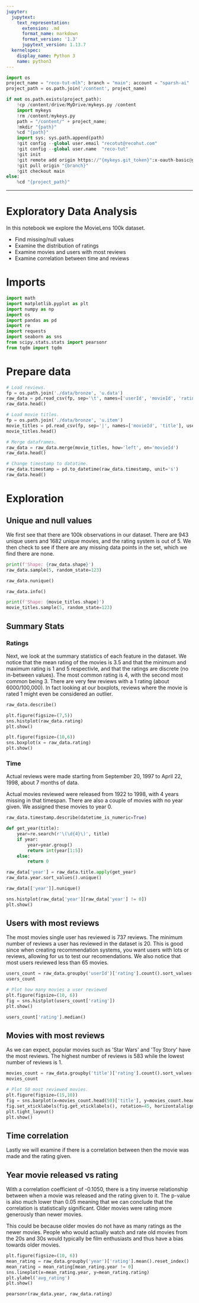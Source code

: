```yaml
---
jupyter:
  jupytext:
    text_representation:
      extension: .md
      format_name: markdown
      format_version: '1.3'
      jupytext_version: 1.13.7
  kernelspec:
    display_name: Python 3
    name: python3
---
```


```python id="UV_mis-jdwLd" executionInfo={"status": "ok", "timestamp": 1628672913121, "user_tz": -330, "elapsed": 576, "user": {"displayName": "Sparsh Agarwal", "photoUrl": "", "userId": "13037694610922482904"}}
import os
project_name = "reco-tut-mlh"; branch = "main"; account = "sparsh-ai"
project_path = os.path.join('/content', project_name)
```

```python id="KRGLEjqMd3dV" colab={"base_uri": "https://localhost:8080/"} executionInfo={"status": "ok", "timestamp": 1628672916875, "user_tz": -330, "elapsed": 3217, "user": {"displayName": "Sparsh Agarwal", "photoUrl": "", "userId": "13037694610922482904"}} outputId="8351b547-2c2f-4c86-f975-fbfb9ab0dc58"
if not os.path.exists(project_path):
    !cp /content/drive/MyDrive/mykeys.py /content
    import mykeys
    !rm /content/mykeys.py
    path = "/content/" + project_name; 
    !mkdir "{path}"
    %cd "{path}"
    import sys; sys.path.append(path)
    !git config --global user.email "recotut@recohut.com"
    !git config --global user.name  "reco-tut"
    !git init
    !git remote add origin https://"{mykeys.git_token}":x-oauth-basic@github.com/"{account}"/"{project_name}".git
    !git pull origin "{branch}"
    !git checkout main
else:
    %cd "{project_path}"
```

<!-- #region id="oYyiMQC8eIQH" -->
---
<!-- #endregion -->

<!-- #region id="9vXKzTEeqvfZ" -->
# Exploratory Data Analysis

In this notebook we explore the MovieLens 100k dataset.


*   Find missing/null values
*   Examine the distribution of ratings
*   Examine movies and users with most reviews
*   Examine correlation between time and reviews


<!-- #endregion -->

<!-- #region id="j79HVjHKtQGo" -->
# Imports
<!-- #endregion -->

```python id="6QFb137tY185" executionInfo={"status": "ok", "timestamp": 1628673441861, "user_tz": -330, "elapsed": 397, "user": {"displayName": "Sparsh Agarwal", "photoUrl": "", "userId": "13037694610922482904"}}
import math
import matplotlib.pyplot as plt
import numpy as np
import os
import pandas as pd
import re
import requests
import seaborn as sns
from scipy.stats.stats import pearsonr
from tqdm import tqdm
```

<!-- #region id="5UAnfzLKq8Oh" -->
# Prepare data
<!-- #endregion -->

```python id="YAHS9ItRqmbE" colab={"base_uri": "https://localhost:8080/", "height": 204} executionInfo={"status": "ok", "timestamp": 1628673616305, "user_tz": -330, "elapsed": 689, "user": {"displayName": "Sparsh Agarwal", "photoUrl": "", "userId": "13037694610922482904"}} outputId="e6768f4c-f4ce-4a0e-bc1d-7d2b714f6dc4"
# Load reviews.
fp = os.path.join('./data/bronze', 'u.data')
raw_data = pd.read_csv(fp, sep='\t', names=['userId', 'movieId', 'rating', 'timestamp'])
raw_data.head()
```

```python id="VAWCFj4ux2sA" colab={"base_uri": "https://localhost:8080/", "height": 204} executionInfo={"status": "ok", "timestamp": 1628673624557, "user_tz": -330, "elapsed": 518, "user": {"displayName": "Sparsh Agarwal", "photoUrl": "", "userId": "13037694610922482904"}} outputId="8bc8a8ee-709b-4b81-a393-559cb346b6ee"
# Load movie titles.
fp = os.path.join('./data/bronze', 'u.item')
movie_titles = pd.read_csv(fp, sep='|', names=['movieId', 'title'], usecols = range(2), encoding='iso-8859-1')
movie_titles.head()
```

```python id="oeRGj4z8yeCK" colab={"base_uri": "https://localhost:8080/", "height": 204} executionInfo={"status": "ok", "timestamp": 1628673636182, "user_tz": -330, "elapsed": 12, "user": {"displayName": "Sparsh Agarwal", "photoUrl": "", "userId": "13037694610922482904"}} outputId="19f686b5-66c4-4568-af63-a133a6ca5e9a"
# Merge dataframes.
raw_data = raw_data.merge(movie_titles, how='left', on='movieId')
raw_data.head()
```

```python id="G_zAF0hYAHEZ" colab={"base_uri": "https://localhost:8080/", "height": 204} executionInfo={"status": "ok", "timestamp": 1628673648227, "user_tz": -330, "elapsed": 457, "user": {"displayName": "Sparsh Agarwal", "photoUrl": "", "userId": "13037694610922482904"}} outputId="ebce283c-3c3b-4ccd-a9cb-13237a521192"
# Change timestamp to datatime.
raw_data.timestamp = pd.to_datetime(raw_data.timestamp, unit='s')
raw_data.head()
```

<!-- #region id="bRYN5MjTrJah" -->
# Exploration
<!-- #endregion -->

<!-- #region id="74k4_H20sxdu" -->
## Unique and null values
<!-- #endregion -->

<!-- #region id="EIxA4LenrGzR" -->
We first see that there are 100k observations in our dataset. There are 943 unique users and 1682 unique movies, and the rating system is out of 5. We then check to see if there are any missing data points in the set, which we find there are none.
<!-- #endregion -->

```python colab={"base_uri": "https://localhost:8080/", "height": 221} id="drkZDk91rQFA" executionInfo={"status": "ok", "timestamp": 1628673672533, "user_tz": -330, "elapsed": 823, "user": {"displayName": "Sparsh Agarwal", "photoUrl": "", "userId": "13037694610922482904"}} outputId="f12696ed-bd2b-4ac5-a182-154bb389defe"
print(f'Shape: {raw_data.shape}')
raw_data.sample(5, random_state=123)
```

```python colab={"base_uri": "https://localhost:8080/"} id="xeAirhNAs4tT" executionInfo={"status": "ok", "timestamp": 1628673676394, "user_tz": -330, "elapsed": 474, "user": {"displayName": "Sparsh Agarwal", "photoUrl": "", "userId": "13037694610922482904"}} outputId="06c52cd6-ad2f-4c7c-f284-389285d206d2"
raw_data.nunique()
```

```python colab={"base_uri": "https://localhost:8080/"} id="ao3Ca1L-q4uy" executionInfo={"status": "ok", "timestamp": 1628673678441, "user_tz": -330, "elapsed": 5, "user": {"displayName": "Sparsh Agarwal", "photoUrl": "", "userId": "13037694610922482904"}} outputId="d2e2c3e7-cbcb-4850-d38c-2d5f5f0ac3fa"
raw_data.info()
```

```python colab={"base_uri": "https://localhost:8080/", "height": 221} id="Zir1ffvGyWGK" executionInfo={"status": "ok", "timestamp": 1628673684678, "user_tz": -330, "elapsed": 440, "user": {"displayName": "Sparsh Agarwal", "photoUrl": "", "userId": "13037694610922482904"}} outputId="52f87347-3aea-4d00-b588-f270a02fc585"
print(f'Shape: {movie_titles.shape}')
movie_titles.sample(5, random_state=123)
```

<!-- #region id="Il1s2lAktUtX" -->
## Summary Stats
<!-- #endregion -->

<!-- #region id="qoObzQE9rhfL" -->
### Ratings

Next, we look at the summary statistics of each feature in the dataset. We notice that the mean rating of the movies is 3.5 and that the minimum and maximum rating is 1 and 5 respectivle, and that the ratings are discrete (no in-between values). The most common rating is 4, with the second most common being 3. There are very few reviews with a 1 rating (about 6000/100,000). In fact looking at our boxplots, reviews where the movie is rated 1 might even be considered an outlier.
<!-- #endregion -->

```python colab={"base_uri": "https://localhost:8080/", "height": 297} id="I9SKl7VAq5vI" executionInfo={"status": "ok", "timestamp": 1628673689935, "user_tz": -330, "elapsed": 419, "user": {"displayName": "Sparsh Agarwal", "photoUrl": "", "userId": "13037694610922482904"}} outputId="4c4715dc-5505-4ef8-9b51-2b6685e631e3"
raw_data.describe()
```

```python colab={"base_uri": "https://localhost:8080/", "height": 334} id="iSwGFQxtsLok" executionInfo={"status": "ok", "timestamp": 1628673692204, "user_tz": -330, "elapsed": 14, "user": {"displayName": "Sparsh Agarwal", "photoUrl": "", "userId": "13037694610922482904"}} outputId="cfe96d27-95f9-4694-d06d-2162518c2c28"
plt.figure(figsize=(7,5))
sns.histplot(raw_data.rating)
plt.show()
```

```python colab={"base_uri": "https://localhost:8080/", "height": 388} id="oLpmVgyHsQzh" executionInfo={"status": "ok", "timestamp": 1628673730716, "user_tz": -330, "elapsed": 485, "user": {"displayName": "Sparsh Agarwal", "photoUrl": "", "userId": "13037694610922482904"}} outputId="f7a672d9-997d-4534-f970-d00febd949d6"
plt.figure(figsize=(10,6))
sns.boxplot(x = raw_data.rating)
plt.show()
```

<!-- #region id="FTVWQTZH28_7" -->
### Time

Actual reviews were made starting from September 20, 1997 to April 22, 1998, about 7 months of data.

Actual movies reviewed were released from 1922 to 1998, with 4 years missing in that timespan. There are also a couple of movies with no year given. We assigned these movies to year 0.
<!-- #endregion -->

```python colab={"base_uri": "https://localhost:8080/"} id="VBgDF0CMBkQ6" executionInfo={"status": "ok", "timestamp": 1628673758689, "user_tz": -330, "elapsed": 418, "user": {"displayName": "Sparsh Agarwal", "photoUrl": "", "userId": "13037694610922482904"}} outputId="72cc6741-4d10-44f1-a1e3-e6a665a9fe84"
raw_data.timestamp.describe(datetime_is_numeric=True)
```

```python id="yEB87ebKC8fe" executionInfo={"status": "ok", "timestamp": 1628673773253, "user_tz": -330, "elapsed": 572, "user": {"displayName": "Sparsh Agarwal", "photoUrl": "", "userId": "13037694610922482904"}}
def get_year(title):
    year=re.search(r'\(\d{4}\)', title)
    if year:
        year=year.group()
        return int(year[1:5])
    else:
        return 0
```

```python colab={"base_uri": "https://localhost:8080/"} id="lQbarLQgCtRt" executionInfo={"status": "ok", "timestamp": 1628673774651, "user_tz": -330, "elapsed": 13, "user": {"displayName": "Sparsh Agarwal", "photoUrl": "", "userId": "13037694610922482904"}} outputId="4f29197f-5480-4f92-c676-5686c791b40f"
raw_data['year'] = raw_data.title.apply(get_year)
raw_data.year.sort_values().unique()
```

```python colab={"base_uri": "https://localhost:8080/"} id="5ZdTXGSfEEeH" executionInfo={"status": "ok", "timestamp": 1628673775126, "user_tz": -330, "elapsed": 8, "user": {"displayName": "Sparsh Agarwal", "photoUrl": "", "userId": "13037694610922482904"}} outputId="798a1e0e-64b0-4c9b-bcff-a72f6b554e81"
raw_data[['year']].nunique()
```

```python colab={"base_uri": "https://localhost:8080/", "height": 279} id="pFqjNddrG2VA" executionInfo={"status": "ok", "timestamp": 1628673777559, "user_tz": -330, "elapsed": 1010, "user": {"displayName": "Sparsh Agarwal", "photoUrl": "", "userId": "13037694610922482904"}} outputId="9621bd5d-ca45-4668-903f-0bcd8194170a"
sns.histplot(raw_data['year'][raw_data['year'] != 0])
plt.show()
```

<!-- #region id="93Yb1nzL3UpS" -->
## Users with most reviews

The most movies single user has reviewed is 737 reviews. The minimum number of reviews a user has reviewed in the dataset is 20. This is good since when creating recommendation systems, you want users with lots or reviews, allowing for us to test our recomendations. We also notice that most users reviewed less than 65 movies.
<!-- #endregion -->

```python colab={"base_uri": "https://localhost:8080/", "height": 419} id="iEbXXr343k2_" executionInfo={"status": "ok", "timestamp": 1628673785373, "user_tz": -330, "elapsed": 977, "user": {"displayName": "Sparsh Agarwal", "photoUrl": "", "userId": "13037694610922482904"}} outputId="937c185f-bc32-4fcc-da11-6b4070e37dcc"
users_count = raw_data.groupby('userId')['rating'].count().sort_values(ascending=False).reset_index()
users_count
```

```python colab={"base_uri": "https://localhost:8080/", "height": 388} id="hgokbiG44RyH" executionInfo={"status": "ok", "timestamp": 1628673788036, "user_tz": -330, "elapsed": 10, "user": {"displayName": "Sparsh Agarwal", "photoUrl": "", "userId": "13037694610922482904"}} outputId="0691db45-e754-4131-c3ba-d653ca3262ff"
# Plot how many movies a user reviewed
plt.figure(figsize=(10, 6))
fig = sns.histplot(users_count['rating'])
plt.show()
```

```python colab={"base_uri": "https://localhost:8080/"} id="8iSXp_OM68LH" executionInfo={"status": "ok", "timestamp": 1628673789116, "user_tz": -330, "elapsed": 5, "user": {"displayName": "Sparsh Agarwal", "photoUrl": "", "userId": "13037694610922482904"}} outputId="d988d164-405a-4176-e3ce-4fae73d749ff"
users_count['rating'].median()
```

<!-- #region id="v6fTG72kxjnC" -->
## Movies with most reviews

As we can expect, popular movies such as 'Star Wars' and 'Toy Story' have the most reviews. The highest number of reviews is 583 while the lowest number of reviews is 1.
<!-- #endregion -->

```python colab={"base_uri": "https://localhost:8080/", "height": 419} id="XCVoLpIQ0Dex" executionInfo={"status": "ok", "timestamp": 1628673789572, "user_tz": -330, "elapsed": 11, "user": {"displayName": "Sparsh Agarwal", "photoUrl": "", "userId": "13037694610922482904"}} outputId="eff8cc79-49a3-451d-94f8-be77932fc955"
movies_count = raw_data.groupby('title')['rating'].count().sort_values(ascending=False).reset_index()
movies_count
```

```python colab={"base_uri": "https://localhost:8080/", "height": 644} id="zLMPmg2-0NOs" executionInfo={"status": "ok", "timestamp": 1628673795399, "user_tz": -330, "elapsed": 2584, "user": {"displayName": "Sparsh Agarwal", "photoUrl": "", "userId": "13037694610922482904"}} outputId="70189f6c-55b5-4bf2-ca90-b44e07ae519a"
# Plot 50 most reviewed movies.
plt.figure(figsize=(15,10))
fig = sns.barplot(x=movies_count.head(50)['title'], y=movies_count.head(50)['rating'])
fig.set_xticklabels(fig.get_xticklabels(), rotation=45, horizontalalignment='right')
plt.tight_layout()
plt.show()
```

<!-- #region id="1DrTjMKDuUhQ" -->
## Time correlation

Lastly we will examine if there is a correlation between then the movie was made and the rating given.
<!-- #endregion -->

<!-- #region id="7X9A299HFEqJ" -->
## Year movie released vs rating
<!-- #endregion -->

<!-- #region id="R-v_OBcoGZU3" -->
With a correlation coefficient of -0.1050, there is a tiny inverse relationship between when a movie was released and the rating given to it. The p-value is also much lower than 0.05 meaning that we can conclude that the correlation is statistically significant. Older movies were rating more generously than newer movies.

This could be because older movies do not have as many ratings as the newer movies. People who would actually watch and rate old movies from the 20s and 30s would typically be film enthusiasts and thus have a bias towards older movies.
<!-- #endregion -->

```python colab={"base_uri": "https://localhost:8080/", "height": 388} id="9P0VXqaxJRbt" executionInfo={"status": "ok", "timestamp": 1628673803421, "user_tz": -330, "elapsed": 777, "user": {"displayName": "Sparsh Agarwal", "photoUrl": "", "userId": "13037694610922482904"}} outputId="f73308b9-75c8-4293-c187-11f8bcbe3279"
plt.figure(figsize=(10, 6))
mean_rating = raw_data.groupby('year')['rating'].mean().reset_index()
mean_rating = mean_rating[mean_rating.year != 0]
sns.lineplot(x=mean_rating.year, y=mean_rating.rating)
plt.ylabel('avg_rating')
plt.show()
```

```python colab={"base_uri": "https://localhost:8080/"} id="mHasBND6FrYL" executionInfo={"status": "ok", "timestamp": 1628673807475, "user_tz": -330, "elapsed": 546, "user": {"displayName": "Sparsh Agarwal", "photoUrl": "", "userId": "13037694610922482904"}} outputId="86dbb21f-1a4b-4e39-ffdb-bac1eb2537b2"
pearsonr(raw_data.year, raw_data.rating)
```
